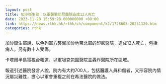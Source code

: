 ```yaml
---
layout: post
title: 加沙衛生部：以軍襲擊印尼醫院造成12人死亡
date: 2023-11-20 15:59:28.000000000 +08:00
link: https://news.rthk.hk/rthk/ch/component/k2/1728608-20231120.htm
categories: rthk
---
```


加沙衛生部說，以色列軍方襲擊加沙地带北部的印尼醫院，造成12人死亡，包括病人，另有數十人受傷。

卡塔爾半島電視台報道，以軍坦克包圍醫院並轟炸醫院所在區域。

報道引述醫院發言人說，院內有大約700人，包括醫護人員和傷者，又形容院內情況屬災難性，擔心以軍會重複之前在希法醫院的做法。
